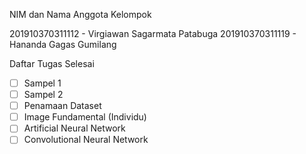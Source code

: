 NIM dan Nama Anggota Kelompok

201910370311112 - Virgiawan Sagarmata Patabuga
201910370311119 - Hananda Gagas Gumilang

Daftar Tugas Selesai
- [ ] Sampel 1
- [ ] Sampel 2
- [ ] Penamaan Dataset
- [ ] Image Fundamental (Individu)
- [ ] Artificial Neural Network
- [ ] Convolutional Neural Network
